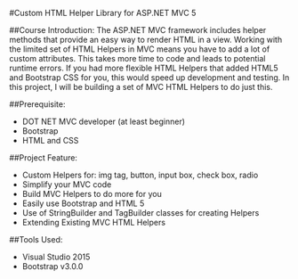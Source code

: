 #Custom HTML Helper Library for ASP.NET MVC 5

##Course Introduction:
The ASP.NET MVC framework includes helper methods that provide an easy way to render HTML in a view. Working with the limited set of HTML Helpers in MVC means you have to add a lot of custom attributes. This takes more time to code and leads to potential runtime errors. If you had more flexible HTML Helpers that added HTML5 and Bootstrap CSS for you, this would speed up development and testing. In this project, I will be building a set of MVC HTML Helpers to do just this.

##Prerequisite:
* DOT NET MVC developer (at least beginner)
* Bootstrap 
* HTML and CSS

##Project Feature:
* Custom Helpers for: img tag, button, input box, check box, radio
* Simplify your MVC code
* Build MVC Helpers to do more for you
* Easily use Bootstrap and HTML 5
* Use of StringBuilder and TagBuilder classes for creating Helpers
* Extending Existing MVC HTML Helpers 

##Tools Used:
* Visual Studio 2015
* Bootstrap v3.0.0

